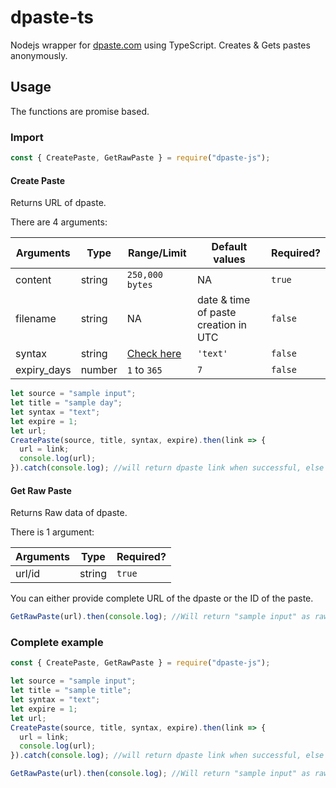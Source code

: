 # dpaste-ts

Nodejs wrapper for [dpaste.com](https://dpaste.com/) using TypeScript.
Creates & Gets pastes anonymously.

## Usage

The functions are promise based.

### Import

```js
const { CreatePaste, GetRawPaste } = require("dpaste-js");
```

#### Create Paste

Returns URL of dpaste.

There are 4 arguments:

| Arguments   | Type   | Range/Limit                                             | Default values                       | Required? |
| ----------- | ------ | ------------------------------------------------------- | ------------------------------------ | --------- |
| content     | string | `250,000 bytes`                                         | NA                                   | `true`    |
| filename    | string | NA                                                      | date & time of paste creation in UTC | `false`   |
| syntax      | string | [Check here](https://dpaste.com/api/v2/syntax-choices/) | `'text'`                             | `false`   |
| expiry_days | number | `1` to `365`                                            | `7`                                  | `false`   |

```js
let source = "sample input";
let title = "sample day";
let syntax = "text";
let expire = 1;
let url;
CreatePaste(source, title, syntax, expire).then(link => {
  url = link;
  console.log(url);
}).catch(console.log); //will return dpaste link when successful, else error
```

#### Get Raw Paste

Returns Raw data of dpaste.

There is 1 argument:

| Arguments | Type   | Required? |
| --------- | ------ | --------- |
| url/id    | string | `true`    |

You can either provide complete URL of the dpaste or the ID of the paste.

```js
GetRawPaste(url).then(console.log); //Will return "sample input" as raw data
```

### Complete example

```js
const { CreatePaste, GetRawPaste } = require("dpaste-js");

let source = "sample input";
let title = "sample title";
let syntax = "text";
let expire = 1;
let url;
CreatePaste(source, title, syntax, expire).then(link => {
  url = link;
  console.log(url);
}).catch(console.log); //will return dpaste link when successful, else error

GetRawPaste(url).then(console.log); //Will return "sample input" as raw data
```

